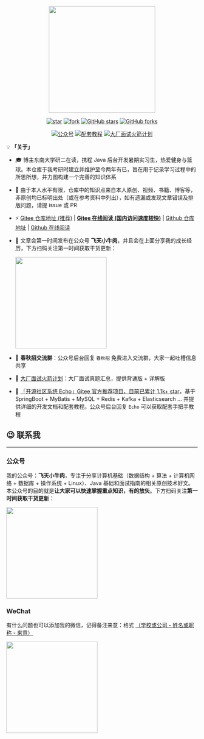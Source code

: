 <p align="center">
    <img width="280px" src="https://gitee.com/veal98/images/raw/master/img/20210212163625.png" >
</p>


<div align="center">

[![star](https://gitee.com/veal98/CS-Wiki/badge/star.svg?theme=dark)](https://gitee.com/veal98/CS-Wiki/stargazers)
[![fork](https://gitee.com/veal98/CS-Wiki/badge/fork.svg?theme=dark)](https://gitee.com/veal98/CS-Wiki/members)
[![GitHub stars](https://img.shields.io/github/stars/Veal98/CS-Wiki?logo=github)](https://github.com/Veal98/CS-Wiki/stargazers)
[![GitHub forks](https://img.shields.io/github/forks/Veal98/CS-Wiki?logo=github)](https://github.com/Veal98/CS-Wiki/network)

<a href="#公众号"><img src="https://img.shields.io/badge/公众号-飞天小牛肉-orange" alt="公众号"></a>
<a href="https://gitee.com/veal98/Echo"><img src="https://img.shields.io/badge/备战校招-开源社区项目-blueviolet" alt="配套教程"></a>
<a href="https://flying-veal.notion.site/CS-Wiki-ac77673444e447fd92f36c542fc31ec2"><img src="https://img.shields.io/badge/冲刺大厂-火箭计划-brightgreen" alt="大厂面试火箭计划"></a>

</div>

💡 **「关于」**

- 🎓 博主东南大学研二在读，携程 Java 后台开发暑期实习生，热爱健身与篮球。本仓库于我考研时建立并维护至今两年有已，旨在用于记录学习过程中的所思所想，并力图构建一个完善的知识体系

- 🙏 由于本人水平有限，仓库中的知识点来自本人原创、视频、书籍、博客等，非原创均已标明出处（或在参考资料中列出），如有遗漏或发现文章错误及排版问题，请提 issue 或 PR

- ⚡ [Gitee 仓库地址 (推荐)](https://gitee.com/veal98/CS-Wiki) | **[Gitee 在线阅读 (国内访问速度较快)](https://veal98.gitee.io/cs-wiki)** | [Github 仓库地址](https://github.com/Veal98/CS-Wiki) | [Github 在线阅读](https://veal98.github.io/CS-Wiki/)

- 💬 文章会第一时间发布在公众号 **飞天小牛肉**，并且会在上面分享我的成长经历，下方扫码关注第一时间获取干货更新：

  <img width = 240px src="https://gitee.com/veal98/images/raw/master/img/公众号二维码.png" />
  
- 🎁 **春秋招交流群**：公众号后台回复 `春秋招` 免费进入交流群，大家一起吐槽信息共享

- 🚀 [大厂面试火箭计划](https://flying-veal.notion.site/CS-Wiki-ac77673444e447fd92f36c542fc31ec2)：大厂面试真题汇总，提供背诵版 + 详解版 

- 🦄 [「开源社区系统 Echo」Gitee 官方推荐项目，目前已累计 1.1k+ star](https://gitee.com/veal98/Echo)，基于 SpringBoot + MyBatis + MySQL + Redis + Kafka + Elasticsearch ... 并提供详细的开发文档和配套教程。公众号后台回复 `Echo` 可以获取配套手把手教程


## 😉 联系我

---

### 公众号

我的公众号：**飞天小牛肉**，专注于分享计算机基础（数据结构 + 算法 + 计算机网络 + 数据库 + 操作系统 + Linux）、Java 基础和面试指南的相关原创技术好文。本公众号的目的就是**让大家可以快速掌握重点知识，有的放矢**。下方扫码关注**第一时间获取干货更新**：

<img width = 240px src="https://gitee.com/veal98/images/raw/master/img/公众号二维码.png"  />

### WeChat

有什么问题也可以添加我的微信，记得备注来意：格式 <u>（学校或公司 - 姓名或昵称 - 来意）</u>

<img width = 240px src="https://gitee.com/veal98/images/raw/master/img/微信图片_20210105121328.jpg"  />